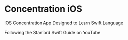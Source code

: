 # Concentration iOS
iOS Concentration App Designed to Learn Swift Language

Following the Stanford Swift Guide on YouTube
